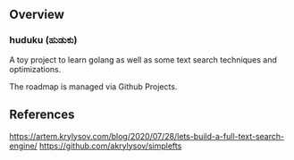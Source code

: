 ## Overview
### huduku (ಹುಡುಕು)
A toy project to learn golang as well as some text search techniques and optimizations.

The roadmap is managed via Github Projects.

## References
https://artem.krylysov.com/blog/2020/07/28/lets-build-a-full-text-search-engine/
https://github.com/akrylysov/simplefts

